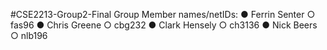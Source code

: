 #CSE2213-Group2-Final
Group Member names/netIDs:
● Ferrin Senter
    ○ fas96
● Chris Greene
    ○ cbg232
● Clark Hensely
    ○ ch3136
● Nick Beers
    ○ nlb196


